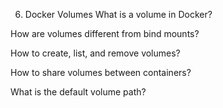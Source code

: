 6. Docker Volumes
What is a volume in Docker?

How are volumes different from bind mounts?

How to create, list, and remove volumes?

How to share volumes between containers?

What is the default volume path?
